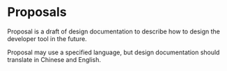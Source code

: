 # Proposals

Proposal is a draft of design documentation to describe how to design the developer tool in the future.

Proposal may use a specified language, but design documentation should translate in Chinese and English.
